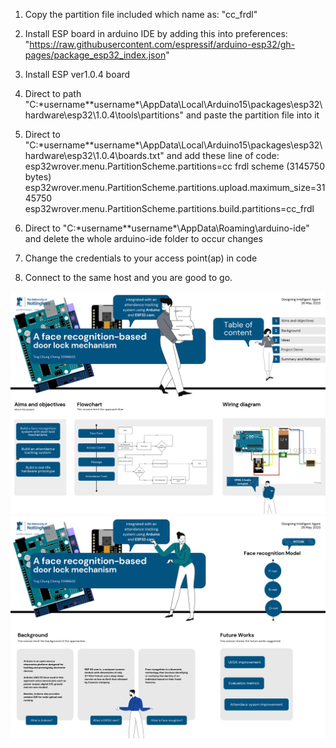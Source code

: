 1. Copy the partition file included which name as: "cc_frdl"

2. Install ESP board in arduino IDE by adding this into preferences: "https://raw.githubusercontent.com/espressif/arduino-esp32/gh-pages/package_esp32_index.json"

3. Install ESP ver1.0.4 board

4. Direct to path "C:\*username*\*username*\AppData\Local\Arduino15\packages\esp32\hardware\esp32\1.0.4\tools\partitions" and paste the partition file into it

5. Direct to "C:\*username*\*username*\AppData\Local\Arduino15\packages\esp32\hardware\esp32\1.0.4\boards.txt" and add these line of code:
esp32wrover.menu.PartitionScheme.partitions=cc frdl scheme (3145750 bytes)
esp32wrover.menu.PartitionScheme.partitions.upload.maximum_size=3145750
esp32wrover.menu.PartitionScheme.partitions.build.partitions=cc_frdl

6. Direct to "C:\*username*\*username*\AppData\Roaming\arduino-ide" and delete the whole arduino-ide folder to occur changes

7. Change the credentials to your access point(ap) in code

8. Connect to the same host and you are good to go.

![](1.png)
![](2.png)
